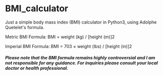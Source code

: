 # BMI_calculator

Just a simple  body mass index (BMI) calculator in Python3, using Adolphe Quetelet's formula.

Metric BMI Formula:
BMI = weight (kg) / [height (m)]2

Imperial BMI Formula:
BMI = 703 × weight (lbs) / [height (in)]2

##### Please note that the BMI formula remains highly controversial and I am not responsible for any guidance. For inquiries please consult your local doctor or health professional.
